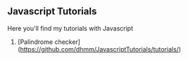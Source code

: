 ## Javascript Tutorials

Here you'll find my tutorials with Javascript

1. [Palindrome checker] (https://github.com/dhmm/JavascriptTutorials/tutorials/)
